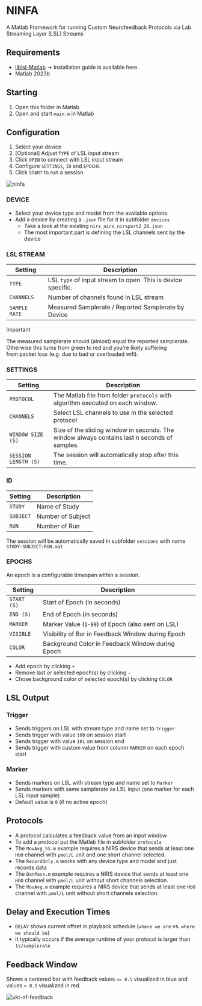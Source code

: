 # NINFA


 
A Matlab Framework for running Custom Neurofeedback Protocols via Lab Streaming Layer (LSL) Streams

## Requirements
* [liblsl-Matlab](https://github.com/labstreaminglayer/liblsl-Matlab/) -> Installation guide is available here.
* Matlab 2023b

## Starting

1. Open this folder in Matlab
2. Open and start `main.m` in Matlab

## Configuration

1. Select your device
2. [Optional] Adjust `TYPE` of LSL input stream
3. Click `OPEN` to connect with LSL input stream
4. Configure `SETTINGS`, `ID` and `EPOCHS`
5. Click `START` to run a session

![ninfa](https://github.com/user-attachments/assets/7f8ba7ad-ea09-4d08-8384-57f182961430)

### DEVICE
 
* Select your device type and model from the available options.
* Add a device by creating a `.json` file for it in subfolder `devices`
  * Take a look at the existing `nirs_nirx_nirsport2_26.json`
  * The most important part is defining the LSL channels sent by the device

### LSL STREAM

| Setting       | Description                                                  |
|---------------|--------------------------------------------------------------|
| `TYPE`        | LSL `type` of input stream to open. This is device specific. |
| `CHANNELS`    | Number of channels found in LSL stream                       | 
| `SAMPLE RATE` | Measured Samplerate / Reported Samplerate by Device          |

> [!IMPORTANT]  
> The measured samplerate should (almost) equal the reported samplerate.</br>
> Otherwise this turns from green to red and you're likely suffering </br>
> from packet loss (e.g. due to bad or overloaded wifi).

### SETTINGS

| Setting              | Description                                                                                    |
|----------------------|------------------------------------------------------------------------------------------------|
| `PROTOCOL`           | The Matlab file from folder `protocols` with algorithm executed on each window.                |
| `CHANNELS`           | Select LSL channels to use in the selected protocol                                            |
| `WINDOW SIZE (S)`    | Size of the sliding window in seconds. The window always contains last n seconds of samples.   |
| `SESSION LENGTH (S)` | The session will automatically stop after this time.                                           |

### ID

| Setting    | Description        |
|------------|--------------------|
| `STUDY`    | Name of Study      |
| `SUBJECT`  | Number of Subject  |
| `RUN`      | Number of Run      |

The session will be automatically saved in subfolder `sessions` with name `STUDY-SUBJECT-RUN.mat`

### EPOCHS

An epoch is a configurable timespan within a session.

| Setting     | Description                                            |
|-------------|--------------------------------------------------------|
| `START (S)` | Start of Epoch (in seconds)                            |
| `END (S)`   | End of Epoch (in seconds)                              |
| `MARKER`    | Marker Value (`1-99`) of Epoch (also sent on LSL)      | 
| `VISIBLE`   | Visibility of Bar in Feedback Window during Epoch      |
| `COLOR`     | Background Color in Feedback Window during Epoch       |

* Add epoch by clicking `+`
* Remove last or selected epoch(s) by clicking `-`
* Chose background color of selected epoch(s) by clicking `COLOR`

## LSL Output

### Trigger

* Sends triggers on LSL with stream type and name set to `Trigger`
* Sends trigger with value `100` on session start
* Sends trigger with value `101` on session end
* Sends trigger with custom value from column `MARKER` on each epoch start

### Marker

* Sends markers on LSL with stream type and name set to `Marker`
* Sends markers with same samplerate as LSL input (one marker for each LSL input sample)
* Default value is `0` (if no active epoch)

## Protocols

* A protocol calculates a feedback value from an input window
* To add a protocol put the Matlab file in subfolder `protocols`
* The `MovAvg_SS.m` example requires a NIRS device that sends at least one `HbO` channel with `μmol/L` unit and one short channel selected.
* The `RecordOnly.m` works with any device type and model and just records data
* The `BanPass.m` example requires a NIRS device that sends at least one `HbO` channel with `μmol/L` unit without short channels selection.
* The `MovAvg.m` example requires a NIRS device that sends at least one `HbO` channel with `μmol/L` unit without short channels selection.

## Delay and Execution Times

* `DELAY` shows current offset in playback schedule (`where we are` vs. `where we should be`)
* It typically occurs if the average runtime of your protocol is larger than `1s/samplerate`

## Feedback Window

Shows a centered bar with feedback values `<= 0.5` visualized in blue and values `> 0.5` visualized in red.

![ukt-nf-feedback](https://github.com/cyberjunk/ukt-nf/assets/780159/05b6cb15-8979-4106-8c4d-77c790c9f4a8)

